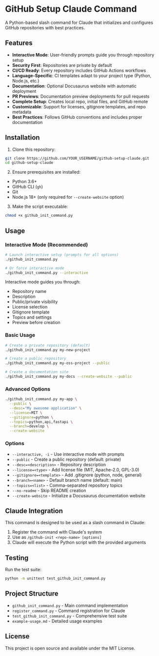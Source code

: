 # GitHub Setup Claude Command

A Python-based slash command for Claude that initializes and configures GitHub repositories with best practices.

## Features

- **Interactive Mode**: User-friendly prompts guide you through repository setup
- **Security First**: Repositories are private by default
- **CI/CD Ready**: Every repository includes GitHub Actions workflows
- **Language-Specific**: CI templates adapt to your project type (Python, Node.js, etc.)
- **Documentation**: Optional Docusaurus website with automatic deployment
- **PR Previews**: Documentation preview deployments for pull requests
- **Complete Setup**: Creates local repo, initial files, and GitHub remote
- **Customizable**: Support for licenses, gitignore templates, and repo metadata
- **Best Practices**: Follows GitHub conventions and includes proper documentation

## Installation

1. Clone this repository:
```bash
git clone https://github.com/YOUR_USERNAME/github-setup-claude.git
cd github-setup-claude
```

2. Ensure prerequisites are installed:
- Python 3.6+
- GitHub CLI (`gh`)
- Git
- Node.js 18+ (only required for `--create-website` option)

3. Make the script executable:
```bash
chmod +x github_init_command.py
```

## Usage

### Interactive Mode (Recommended)
```bash
# Launch interactive setup (prompts for all options)
./github_init_command.py

# Or force interactive mode
./github_init_command.py --interactive
```

Interactive mode guides you through:
- Repository name
- Description
- Public/private visibility 
- License selection
- Gitignore template
- Topics and settings
- Preview before creation

### Basic Usage
```bash
# Create a private repository (default)
./github_init_command.py my-new-project

# Create a public repository
./github_init_command.py my-oss-project --public

# Create a documentation site
./github_init_command.py my-docs --create-website --public
```

### Advanced Options
```bash
./github_init_command.py my-app \
  --public \
  --desc="My awesome application" \
  --license=MIT \
  --gitignore=python \
  --topics=python,api,fastapi \
  --branch=develop \
  --create-website
```

### Options

- `--interactive, -i` - Use interactive mode with prompts
- `--public` - Create a public repository (default: private)
- `--desc=<description>` - Repository description
- `--license=<type>` - Add license file (MIT, Apache-2.0, GPL-3.0)
- `--gitignore=<template>` - Add .gitignore (python, node, general)
- `--branch=<name>` - Default branch name (default: main)
- `--topics=<list>` - Comma-separated repository topics
- `--no-readme` - Skip README creation
- `--create-website` - Initialize a Docusaurus documentation website

## Claude Integration

This command is designed to be used as a slash command in Claude:

1. Register the command with Claude's system
2. Use as `/github-init <repo-name> [options]`
3. Claude will execute the Python script with the provided arguments

## Testing

Run the test suite:
```bash
python -m unittest test_github_init_command.py
```

## Project Structure

- `github_init_command.py` - Main command implementation
- `register_command.py` - Command registration for Claude
- `test_github_init_command.py` - Comprehensive test suite
- `example-usage.md` - Detailed usage examples

## License

This project is open source and available under the MIT License.